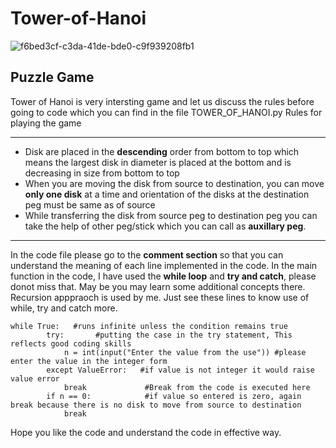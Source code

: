 # Tower-of-Hanoi  
![f6bed3cf-c3da-41de-bde0-c9f939208fb1](https://user-images.githubusercontent.com/3431730/77816736-3199a600-70eb-11ea-9fc9-cf6260c392c3.jpeg)  

Puzzle Game
---

Tower of Hanoi is very intersting game and let us discuss the rules before going to code which you can find in the file TOWER_OF_HANOI.py
Rules for playing the game  

---

 * Disk are placed in the **descending** order from bottom to top which means the largest disk in diameter is placed at the bottom and is decreasing in size from bottom to top  
 * When you are moving the disk from source to destination, you can move **only one disk** at a time and orientation of the disks at the destination peg must be same as of source  
 * While transferring the disk from source peg to destination peg you can take the help of other peg/stick which you can call as **auxillary peg**.  
 
 ---
  
In the code file please go to the **comment section** so that you can understand the meaning of each line implemented in the code. In the  main function in the code, I have used the **while loop** and **try and catch**, please donot miss that. May be you may learn some additional concepts there. Recursion apppraoch is used by me. Just see these lines to know use of while, try and catch more.
```
while True:   #runs infinite unless the condition remains true
        try:       #putting the case in the try statement, This reflects good coding skills
            n = int(input("Enter the value from the use")) #please enter the value in the integer form
        except ValueError:   #if value is not integer it would raise value error
            break             #Break from the code is executed here
        if n == 0:            #if value so entered is zero, again break because there is no disk to move from source to destination
            break
```           

 Hope you like the code and understand the code in effective way.
